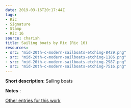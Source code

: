 ```yaml
---
date: 2019-03-16T20:17:44Z
tags:
- Ric
- Signature
- Stamp
- Ric 16
source: charish
title: Sailing boats by Ric (Ric 16)
resources:
- src: "mid-20th-c-modern-sailboats-etching-8429.png"
- src: "mid-20th-c-modern-sailboats-etching-1186.png"
- src: "mid-20th-c-modern-sailboats-etching-2987.png"
- src: "mid-20th-c-modern-sailboats-etching-7516.png"
---
```


**Short description**:&nbsp;Sailing boats

**Notes** :

[Other entries for this work](/tags/Ric-16)
